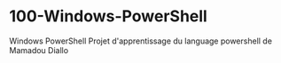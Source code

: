 # 100-Windows-PowerShell
Windows PowerShell
Projet d'apprentissage du language powershell de Mamadou Diallo
